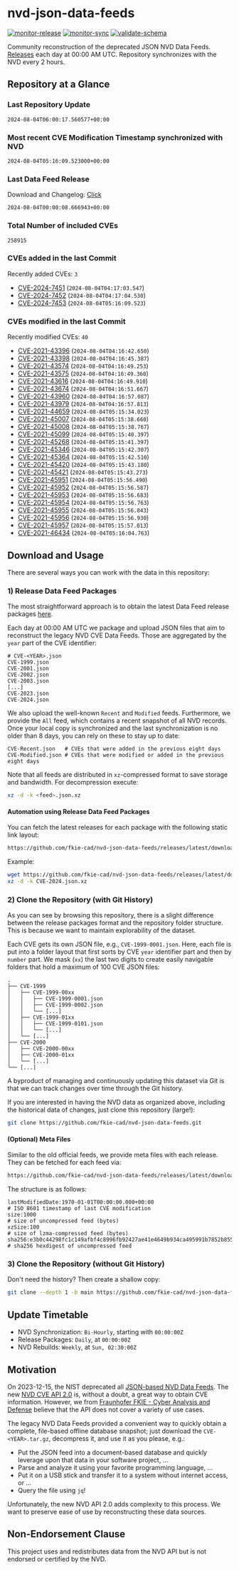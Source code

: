 # nvd-json-data-feeds

[![monitor-release](https://github.com/fkie-cad/nvd-json-data-feeds/actions/workflows/monitor_release.yml/badge.svg)](https://github.com/fkie-cad/nvd-json-data-feeds/actions/workflows/monitor_release.yml)
[![monitor-sync](https://github.com/fkie-cad/nvd-json-data-feeds/actions/workflows/monitor_sync.yml/badge.svg)](https://github.com/fkie-cad/nvd-json-data-feeds/actions/workflows/monitor_sync.yml)
[![validate-schema](https://github.com/fkie-cad/nvd-json-data-feeds/actions/workflows/validate_schema.yml/badge.svg)](https://github.com/fkie-cad/nvd-json-data-feeds/actions/workflows/validate_schema.yml)

Community reconstruction of the deprecated JSON NVD Data Feeds.
[Releases](https://github.com/fkie-cad/nvd-json-data-feeds/releases/latest) each day at 00:00 AM UTC.
Repository synchronizes with the NVD every 2 hours.

## Repository at a Glance

### Last Repository Update

```plain
2024-08-04T06:00:17.560577+00:00
```

### Most recent CVE Modification Timestamp synchronized with NVD

```plain
2024-08-04T05:16:09.523000+00:00
```

### Last Data Feed Release

Download and Changelog: [Click](https://github.com/fkie-cad/nvd-json-data-feeds/releases/latest)

```plain
2024-08-04T00:00:08.666943+00:00
```

### Total Number of included CVEs

```plain
258915
```

### CVEs added in the last Commit

Recently added CVEs: `3`

- [CVE-2024-7451](CVE-2024/CVE-2024-74xx/CVE-2024-7451.json) (`2024-08-04T04:17:03.547`)
- [CVE-2024-7452](CVE-2024/CVE-2024-74xx/CVE-2024-7452.json) (`2024-08-04T04:17:04.530`)
- [CVE-2024-7453](CVE-2024/CVE-2024-74xx/CVE-2024-7453.json) (`2024-08-04T05:16:09.523`)


### CVEs modified in the last Commit

Recently modified CVEs: `40`

- [CVE-2021-43396](CVE-2021/CVE-2021-433xx/CVE-2021-43396.json) (`2024-08-04T04:16:42.650`)
- [CVE-2021-43398](CVE-2021/CVE-2021-433xx/CVE-2021-43398.json) (`2024-08-04T04:16:45.387`)
- [CVE-2021-43574](CVE-2021/CVE-2021-435xx/CVE-2021-43574.json) (`2024-08-04T04:16:49.253`)
- [CVE-2021-43575](CVE-2021/CVE-2021-435xx/CVE-2021-43575.json) (`2024-08-04T04:16:49.360`)
- [CVE-2021-43616](CVE-2021/CVE-2021-436xx/CVE-2021-43616.json) (`2024-08-04T04:16:49.910`)
- [CVE-2021-43674](CVE-2021/CVE-2021-436xx/CVE-2021-43674.json) (`2024-08-04T04:16:51.667`)
- [CVE-2021-43960](CVE-2021/CVE-2021-439xx/CVE-2021-43960.json) (`2024-08-04T04:16:57.087`)
- [CVE-2021-43979](CVE-2021/CVE-2021-439xx/CVE-2021-43979.json) (`2024-08-04T04:16:57.813`)
- [CVE-2021-44659](CVE-2021/CVE-2021-446xx/CVE-2021-44659.json) (`2024-08-04T05:15:34.023`)
- [CVE-2021-45007](CVE-2021/CVE-2021-450xx/CVE-2021-45007.json) (`2024-08-04T05:15:38.660`)
- [CVE-2021-45008](CVE-2021/CVE-2021-450xx/CVE-2021-45008.json) (`2024-08-04T05:15:38.767`)
- [CVE-2021-45099](CVE-2021/CVE-2021-450xx/CVE-2021-45099.json) (`2024-08-04T05:15:40.397`)
- [CVE-2021-45268](CVE-2021/CVE-2021-452xx/CVE-2021-45268.json) (`2024-08-04T05:15:41.397`)
- [CVE-2021-45346](CVE-2021/CVE-2021-453xx/CVE-2021-45346.json) (`2024-08-04T05:15:42.307`)
- [CVE-2021-45364](CVE-2021/CVE-2021-453xx/CVE-2021-45364.json) (`2024-08-04T05:15:42.510`)
- [CVE-2021-45420](CVE-2021/CVE-2021-454xx/CVE-2021-45420.json) (`2024-08-04T05:15:43.180`)
- [CVE-2021-45421](CVE-2021/CVE-2021-454xx/CVE-2021-45421.json) (`2024-08-04T05:15:43.273`)
- [CVE-2021-45951](CVE-2021/CVE-2021-459xx/CVE-2021-45951.json) (`2024-08-04T05:15:56.490`)
- [CVE-2021-45952](CVE-2021/CVE-2021-459xx/CVE-2021-45952.json) (`2024-08-04T05:15:56.587`)
- [CVE-2021-45953](CVE-2021/CVE-2021-459xx/CVE-2021-45953.json) (`2024-08-04T05:15:56.683`)
- [CVE-2021-45954](CVE-2021/CVE-2021-459xx/CVE-2021-45954.json) (`2024-08-04T05:15:56.763`)
- [CVE-2021-45955](CVE-2021/CVE-2021-459xx/CVE-2021-45955.json) (`2024-08-04T05:15:56.843`)
- [CVE-2021-45956](CVE-2021/CVE-2021-459xx/CVE-2021-45956.json) (`2024-08-04T05:15:56.930`)
- [CVE-2021-45957](CVE-2021/CVE-2021-459xx/CVE-2021-45957.json) (`2024-08-04T05:15:57.013`)
- [CVE-2021-46434](CVE-2021/CVE-2021-464xx/CVE-2021-46434.json) (`2024-08-04T05:16:04.763`)


## Download and Usage

There are several ways you can work with the data in this repository:

### 1) Release Data Feed Packages

The most straightforward approach is to obtain the latest Data Feed release packages [here](https://github.com/fkie-cad/nvd-json-data-feeds/releases/latest).

Each day at 00:00 AM UTC we package and upload JSON files that aim to reconstruct the legacy NVD CVE Data Feeds.
Those are aggregated by the `year` part of the CVE identifier:

```
# CVE-<YEAR>.json
CVE-1999.json
CVE-2001.json
CVE-2002.json
CVE-2003.json
[...]
CVE-2023.json
CVE-2024.json
```

We also upload the well-known `Recent` and `Modified` feeds.
Furthermore, we provide the `All` feed, which contains a recent snapshot of all NVD records.
Once your local copy is synchronized and the last synchronization is no older than 8 days, you can rely on these to stay up to date:

```plain
CVE-Recent.json   # CVEs that were added in the previous eight days
CVE-Modified.json # CVEs that were modified or added in the previous eight days
```

Note that all feeds are distributed in `xz`-compressed format to save storage and bandwidth.
For decompression execute:

```sh
xz -d -k <feed>.json.xz
```

#### Automation using Release Data Feed Packages

You can fetch the latest releases for each package with the following static link layout:

```sh
https://github.com/fkie-cad/nvd-json-data-feeds/releases/latest/download/CVE-<YEAR>.json.xz
```

Example:

```sh
wget https://github.com/fkie-cad/nvd-json-data-feeds/releases/latest/download/CVE-2024.json.xz
xz -d -k CVE-2024.json.xz
```

### 2) Clone the Repository (with Git History)

As you can see by browsing this repository, there is a slight difference between the release packages format and the repository folder structure.
This is because we want to maintain explorability of the dataset.

Each CVE gets its own JSON file, e.g., `CVE-1999-0001.json`.
Here, each file is put into a folder layout that first sorts by CVE `year` identifier part and then by `number` part.
We mask (`xx`) the last two digits to create easily navigable folders that hold a maximum of 100 CVE JSON files:

```plain
.
├── CVE-1999
│   ├── CVE-1999-00xx
│   │   ├── CVE-1999-0001.json
│   │   ├── CVE-1999-0002.json
│   │   └── [...]
│   ├── CVE-1999-01xx
│   │   ├── CVE-1999-0101.json
│   │   └── [...]
│   └── [...]
├── CVE-2000
│   ├── CVE-2000-00xx
│   ├── CVE-2000-01xx
│   └── [...]
└── [...]
```

A byproduct of managing and continuously updating this dataset via Git is that we can track changes over time through the Git history.

If you are interested in having the NVD data as organized above, including the historical data of changes, just clone this repository (large!):

```sh
git clone https://github.com/fkie-cad/nvd-json-data-feeds.git
```

#### (Optional) Meta Files

Similar to the old official feeds, we provide meta files with each release. They can be fetched for each feed via:

```sh
https://github.com/fkie-cad/nvd-json-data-feeds/releases/latest/download/CVE-<YEAR>.meta
```

The structure is as follows:

```plain
lastModifiedDate:1970-01-01T00:00:00.000+00:00                          # ISO 8601 timestamp of last CVE modification
size:1000                                                               # size of uncompressed feed (bytes)
xzSize:100                                                              # size of lzma-compressed feed (bytes)
sha256:e3b0c44298fc1c149afbf4c8996fb92427ae41e4649b934ca495991b7852b855 # sha256 hexdigest of uncompressed feed
```

### 3) Clone the Repository (without Git History)

Don't need the history? Then create a shallow copy:

```sh
git clone --depth 1 -b main https://github.com/fkie-cad/nvd-json-data-feeds.git
```


## Update Timetable

* NVD Synchronization: `Bi-Hourly`, starting with `00:00:00Z`
* Release Packages: `Daily`, at `00:00:00Z`
* NVD Rebuilds: `Weekly`, at `Sun, 02:30:00Z`


## Motivation

On 2023-12-15, the NIST deprecated all [JSON-based NVD Data Feeds](https://nvd.nist.gov/vuln/data-feeds#divRetirementBanner-1).
The new [NVD CVE API 2.0](https://nvd.nist.gov/developers/vulnerabilities) is, without a doubt, a great way to obtain CVE information.
However, we from [Fraunhofer FKIE - Cyber Analysis and Defense](https://www.fkie.fraunhofer.de/en/departments/cad.html) believe that the API does not cover a variety of use cases.

The legacy NVD Data Feeds provided a convenient way to quickly obtain a complete, file-based offline database snapshot; just download the `CVE-<YEAR>.tar.gz`, decompress it, and use it as you please, e.g.:

- Put the JSON feed into a document-based database and quickly leverage upon that data in your software project, ...
- Parse and analyze it using your favorite programming language, ...
- Put it on a USB stick and transfer it to a system without internet access, or ...
- Query the file using `jq`!

Unfortunately, the new NVD API 2.0 adds complexity to this process.
We want to preserve ease of use by reconstructing these data sources.

## Non-Endorsement Clause

This project uses and redistributes data from the NVD API but is not endorsed or certified by the NVD.